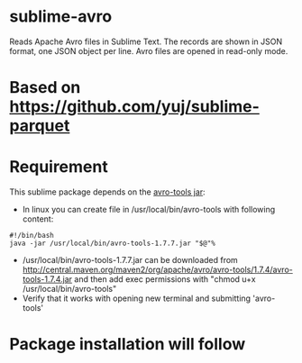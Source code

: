 # sublime-avro
Reads Apache Avro files in Sublime Text. The records are shown in JSON format, one JSON object per line. Avro files are opened in read-only mode.

# Based on https://github.com/yuj/sublime-parquet

# Requirement
This sublime package depends on the [avro-tools jar](http://central.maven.org/maven2/org/apache/avro/avro-tools/1.7.4/avro-tools-1.7.4.jar):
* In linux you can create file in /usr/local/bin/avro-tools with following content:
```
#!/bin/bash
java -jar /usr/local/bin/avro-tools-1.7.7.jar "$@"%
```
* /usr/local/bin/avro-tools-1.7.7.jar can be downloaded from http://central.maven.org/maven2/org/apache/avro/avro-tools/1.7.4/avro-tools-1.7.4.jar
and then add exec permissions with "chmod u+x /usr/local/bin/avro-tools"
* Verify that it works with opening new terminal and submitting 'avro-tools'

# Package installation will follow
